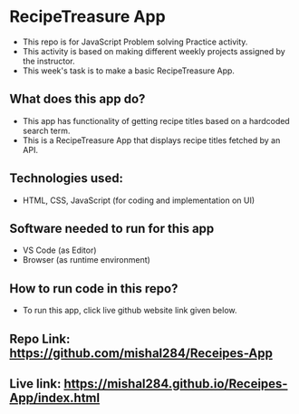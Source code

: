 # RecipeTreasure App
 - This repo is for JavaScript Problem solving Practice activity. 
- This activity is based on making different weekly projects assigned by the instructor. 
- This week's task is to make a basic RecipeTreasure App. 
## What does this app do? 
- This app has functionality of getting recipe titles based on a hardcoded search term. 
- This is a RecipeTreasure App that displays recipe titles fetched by an API. 
## Technologies used: 
- HTML, CSS, JavaScript (for coding and implementation on UI)
## Software needed to run for this app 
- VS Code (as Editor) 
- Browser (as runtime environment) 
## How to run code in this repo? 
- To run this app, click live github website link given below.  
## Repo Link: https://github.com/mishal284/Receipes-App
## Live link: https://mishal284.github.io/Receipes-App/index.html
